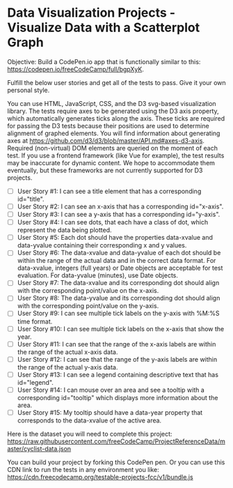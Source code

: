 # Data Visualization Projects - Visualize Data with a Scatterplot Graph

Objective: Build a CodePen.io app that is functionally similar to this: https://codepen.io/freeCodeCamp/full/bgpXyK.

Fulfill the below user stories and get all of the tests to pass. Give it your own personal style.

You can use HTML, JavaScript, CSS, and the D3 svg-based visualization library. The tests require axes to be generated using the D3 axis property, which automatically generates ticks along the axis. These ticks are required for passing the D3 tests because their positions are used to determine alignment of graphed elements. You will find information about generating axes at https://github.com/d3/d3/blob/master/API.md#axes-d3-axis. Required (non-virtual) DOM elements are queried on the moment of each test. If you use a frontend framework (like Vue for example), the test results may be inaccurate for dynamic content. We hope to accommodate them eventually, but these frameworks are not currently supported for D3 projects.

- [ ] User Story #1: I can see a title element that has a corresponding id="title".
- [ ] User Story #2: I can see an x-axis that has a corresponding id="x-axis".
- [ ] User Story #3: I can see a y-axis that has a corresponding id="y-axis".
- [ ] User Story #4: I can see dots, that each have a class of dot, which represent the data being plotted.
- [ ] User Story #5: Each dot should have the properties data-xvalue and data-yvalue containing their corresponding x and y values.
- [ ] User Story #6: The data-xvalue and data-yvalue of each dot should be within the range of the actual data and in the correct data format. For data-xvalue, integers (full years) or Date objects are acceptable for test evaluation. For data-yvalue (minutes), use Date objects.
- [ ] User Story #7: The data-xvalue and its corresponding dot should align with the corresponding point/value on the x-axis.
- [ ] User Story #8: The data-yvalue and its corresponding dot should align with the corresponding point/value on the y-axis.
- [ ] User Story #9: I can see multiple tick labels on the y-axis with %M:%S time format.
- [ ] User Story #10: I can see multiple tick labels on the x-axis that show the year.
- [ ] User Story #11: I can see that the range of the x-axis labels are within the range of the actual x-axis data.
- [ ] User Story #12: I can see that the range of the y-axis labels are within the range of the actual y-axis data.
- [ ] User Story #13: I can see a legend containing descriptive text that has id="legend".
- [ ] User Story #14: I can mouse over an area and see a tooltip with a corresponding id="tooltip" which displays more information about the area.
- [ ] User Story #15: My tooltip should have a data-year property that corresponds to the data-xvalue of the active area.

Here is the dataset you will need to complete this project: https://raw.githubusercontent.com/freeCodeCamp/ProjectReferenceData/master/cyclist-data.json

You can build your project by forking this CodePen pen. Or you can use this CDN link to run the tests in any environment you like: https://cdn.freecodecamp.org/testable-projects-fcc/v1/bundle.js